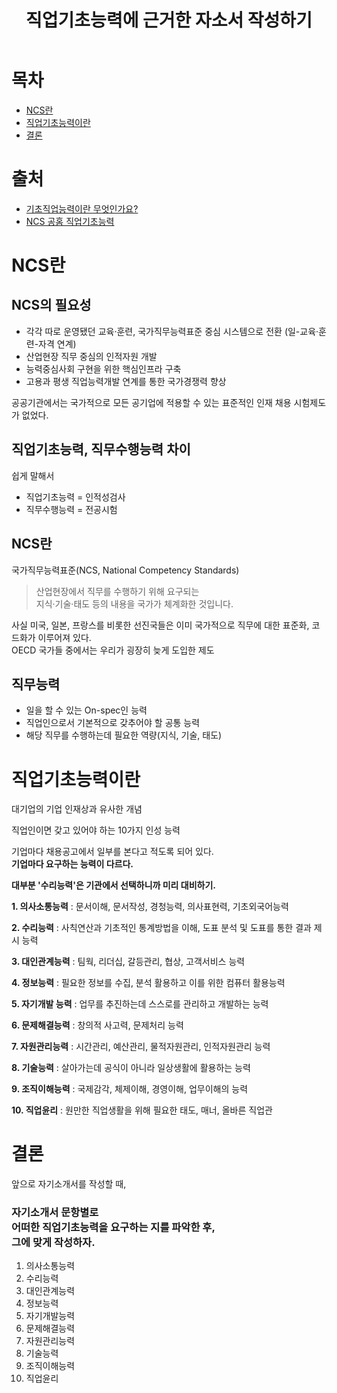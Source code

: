 ﻿---
title:  "직업기초능력에 근거한 자소서 작성하기"
excerpt: "10대 직업기초능력에 대해서 알고, 자소서에서 요구하는 능력을 판단하여 잘 작성해봅시다."

categories:
  - Job
tags:
  - Job
  - 자기소개서
last_modified_at: 2020-02-13TO21:00:00+09:00
---

# 목차
- [NCS란](#NCS란)
- [직업기초능력이란](#직업기초능력이란)
- [결론](#결론)

# 출처
- [기초직업능력이란 무엇인가요?](https://busan.greenart.co.kr/ncs/NationalCompetencyStandardsCenterV2.asp?b_idx=20&page=)
- [NCS 공홈 직업기초능력](https://www.ncs.go.kr/th03/TH0302List.do?dirSeq=121)

# NCS란

## NCS의 필요성
-   각각 따로 운영됐던 교육·훈련, 국가직무능력표준 중심 시스템으로 전환 (일-교육·훈련-자격 연계)
-   산업현장 직무 중심의 인적자원 개발
-   능력중심사회 구현을 위한 핵심인프라 구축
-   고용과 평생 직업능력개발 연계를 통한 국가경쟁력 향상

공공기관에서는 국가적으로 모든 공기업에 적용할 수 있는 표준적인 인재 채용 시험제도가 없었다.

## 직업기초능력, 직무수행능력 차이
쉽게 말해서
- 직업기초능력 = 인적성검사
- 직무수행능력 = 전공시험

## NCS란
국가직무능력표준(NCS, National Competency Standards)
>산업현장에서 직무를 수행하기 위해 요구되는  
지식·기술·태도 등의 내용을
국가가 체계화한 것입니다.

사실 미국, 일본, 프랑스를 비롯한 선진국들은 이미 국가적으로 직무에 대한 표준화, 코드화가 이루어져 있다. <br>
OECD 국가들 중에서는 우리가 굉장히 늦게 도입한 제도

## 직무능력
-   일을 할 수 있는 On-spec인 능력
-   직업인으로서 기본적으로 갖추어야 할 공통 능력
-   해당 직무를 수행하는데 필요한 역량(지식, 기술, 태도)

# 직업기초능력이란

대기업의 기업 인재상과 유사한 개념

직업인이면 갖고 있어야 하는 10가지 인성 능력

기업마다 채용공고에서 일부를 본다고 적도록 되어 있다.<br>
**기업마다 요구하는 능력이 다르다.**

**대부분 '수리능력'은 기관에서 선택하니까 미리 대비하기.**

**1. 의사소통능력** : 문서이해, 문서작성, 경청능력, 의사표현력, 기초외국어능력

**2. 수리능력** : 사칙연산과 기초적인 통계방법을 이해, 도표 분석 및 도표를 통한 결과 제시 능력

**3. 대인관계능력** : 팀웍, 리더십, 갈등관리, 협상, 고객서비스 능력

**4. 정보능력** : 필요한 정보를 수집, 분석 활용하고 이를 위한 컴퓨터 활용능력

**5. 자기개발 능력** : 업무를 추진하는데 스스로를 관리하고 개발하는 능력

**6. 문제해결능력** : 창의적 사고력, 문제처리 능력

**7. 자원관리능력** : 시간관리, 예산관리, 물적자원관리, 인적자원관리 능력

**8. 기술능력** : 살아가는데 공식이 아니라 일상생활에 활용하는 능력

**9. 조직이해능력** : 국제감각, 체제이해, 경영이해, 업무이해의 능력

**10. 직업윤리** : 원만한 직업생활을 위해 필요한 태도, 매너, 올바른 직업관

# 결론

앞으로 자기소개서를 작성할 때,<br>
### 자기소개서 문항별로 <br>어떠한 직업기초능력을 요구하는 지를 파악한 후, <br>그에 맞게 작성하자.

1. 의사소통능력
2. 수리능력
3. 대인관계능력
4. 정보능력
5. 자기개발능력
6. 문제해결능력
7. 자원관리능력
8. 기술능력
9. 조직이해능력
10. 직업윤리
 